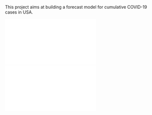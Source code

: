 This project aims at building a forecast model for cumulative COVID-19 cases in USA.

![Total number of cases in US](/plot/pred_total_v.pdf "Logo Title Text 1")
![Total number of cases in South Carolina, USA](/plot/pred_SC_v.pdf "Logo Title Text 1")


